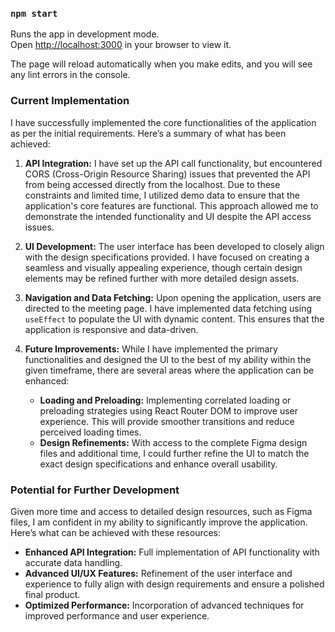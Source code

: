 ### `npm start`

Runs the app in development mode.\
Open [http://localhost:3000](http://localhost:3000) in your browser to view it.

The page will reload automatically when you make edits, and you will see any lint errors in the console.

### Current Implementation

I have successfully implemented the core functionalities of the application as per the initial requirements. Here’s a summary of what has been achieved:

1. **API Integration:** I have set up the API call functionality, but encountered CORS (Cross-Origin Resource Sharing) issues that prevented the API from being accessed directly from the localhost. Due to these constraints and limited time, I utilized demo data to ensure that the application's core features are functional. This approach allowed me to demonstrate the intended functionality and UI despite the API access issues.

2. **UI Development:** The user interface has been developed to closely align with the design specifications provided. I have focused on creating a seamless and visually appealing experience, though certain design elements may be refined further with more detailed design assets.

3. **Navigation and Data Fetching:** Upon opening the application, users are directed to the meeting page. I have implemented data fetching using `useEffect` to populate the UI with dynamic content. This ensures that the application is responsive and data-driven.

4. **Future Improvements:** While I have implemented the primary functionalities and designed the UI to the best of my ability within the given timeframe, there are several areas where the application can be enhanced:
   - **Loading and Preloading:** Implementing correlated loading or preloading strategies using React Router DOM to improve user experience. This will provide smoother transitions and reduce perceived loading times.
   - **Design Refinements:** With access to the complete Figma design files and additional time, I could further refine the UI to match the exact design specifications and enhance overall usability.

### Potential for Further Development

Given more time and access to detailed design resources, such as Figma files, I am confident in my ability to significantly improve the application. Here’s what can be achieved with these resources:

- **Enhanced API Integration:** Full implementation of API functionality with accurate data handling.
- **Advanced UI/UX Features:** Refinement of the user interface and experience to fully align with design requirements and ensure a polished final product.
- **Optimized Performance:** Incorporation of advanced techniques for improved performance and user experience.
